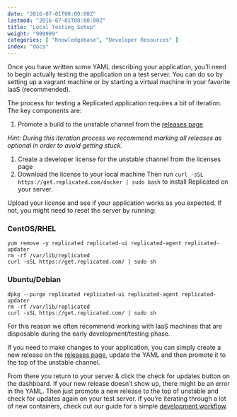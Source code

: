 ```yaml
---
date: "2016-07-01T00:00:00Z"
lastmod: "2016-07-01T00:00:00Z"
title: "Local Testing Setup"
weight: "999999"
categories: [ "Knowledgebase", "Developer Resources" ]
index: "docs"
---
```


Once you have written some YAML describing your application, you’ll need to begin actually 
testing the application on a test server. You can do so by setting up a vagrant machine 
or by starting a virtual machine in your favorite IaaS (recommended).

The process for testing a Replicated application requires a bit of iteration. The key 
components are:

1. Promote a build to the unstable channel from the [releases page](https://vendor.replicated.com/#/releases)

*Hint: During this iteration process we recommend marking all releases as optional in 
order to avoid getting stuck.*

1. Create a developer license for the unstable channel from the licenses page
1. Download the license to your local machine
Then run `curl -sSL https://get.replicated.com/docker | sudo bash` to install Replicated 
on your server.

Upload your license and see if your application works as you expected. If not, you might 
need to reset the server by running:

### CentOS/RHEL
```shell
yum remove -y replicated replicated-ui replicated-agent replicated-updater
rm -rf /var/lib/replicated
curl -sSL https://get.replicated.com/ | sudo sh
```

### Ubuntu/Debian
```shell
dpkg --purge replicated replicated-ui replicated-agent replicated-updater
rm -rf /var/lib/replicated
curl -sSL https://get.replicated.com/ | sudo sh
```

For this reason we often recommend working with IaaS machines that are disposable during 
the early development/testing phase.

If you need to make changes to your application, you can simply create a new release on 
the [releases page](https://vendor.replicated.com/#/releases), update the YAML and then 
promote it to the top of the unstable channel.

From there you return to your server & click the check for updates button on the dashboard. 
If your new release doesn’t show up, there might be an error in the YAML. Then just 
promote a new release to the top of unstable and check for updates again on your test 
server. If you’re iterating through a lot of new containers, check out our guide for a 
simple [development workflow](http://blog.replicated.com/2015/12/07/development-workflow/).